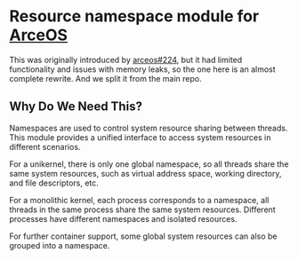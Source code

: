 # Resource namespace module for [ArceOS](https://github.com/arceos-org/arceos)

This was originally introduced by [arceos#224](https://github.com/arceos-org/arceos/pull/224), but it had limited functionality and issues with memory leaks, so the one here is an almost complete rewrite. And we split it from the main repo.

## Why Do We Need This?

Namespaces are used to control system resource sharing between threads. This module provides a unified interface to access system resources in different scenarios.

For a unikernel, there is only one global namespace, so all threads share the same system resources, such as virtual address space, working directory, and file descriptors, etc.

For a monolithic kernel, each process corresponds to a namespace, all threads in the same process share the same system resources. Different processes have different namespaces and isolated resources.

For further container support, some global system resources can also be grouped into a namespace.
